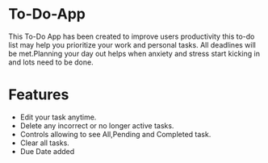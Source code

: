 # To-Do-App
This To-Do App has been created to improve users productivity this to-do list may help you prioritize your work and personal tasks.
All deadlines will be met.Planning your day out helps when anxiety and stress start kicking in and lots need to be done.

# Features
<ul>
<li>Edit your task anytime.</li>
<li>Delete any incorrect or no longer active tasks.</li>
<li>Controls allowing to see All,Pending and Completed task.</li>
<li>Clear all tasks.</li>
<li>Due Date added</li>
</ul>
